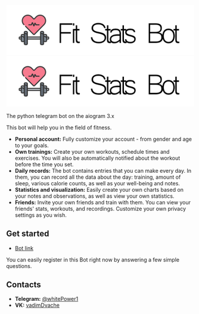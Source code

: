 ![Logo (Light)](bot_logo_light.png#gh-light-mode-only)
![Logo (Dark)](bot_logo_light.png#gh-dark-mode-only)

The python telegram bot on the aiogram 3.x

This bot will help you in the field of fitness.


- **Personal account:** Fully customize your account - from gender and age to your goals.
- **Own trainings:** Create your own workouts, schedule times and exercises. You will also be automatically notified about the workout before the time you set.
- **Daily records:** The bot contains entries that you can make every day. In them, you can record all the data about the day: training, amount of sleep, various calorie counts, as well as your well-being and notes.
- **Statistics and visualization:** Easily create your own charts based on your notes and observations, as well as view your own statistics.
- **Friends:** Invite your own friends and train with them. You can view your friends' stats, workouts, and recordings. Customize your own privacy settings as you wish.

## Get started
- [Bot link](https://t.me/fitsStatsBot)

You can easily register in this Bot right now by answering a few simple questions.

## Contacts
- **Telegram:** [@whitePower1](https://t.me/whitePower1)
- **VK:** [vadimDvache](https://vk.com/vadimdvache)
